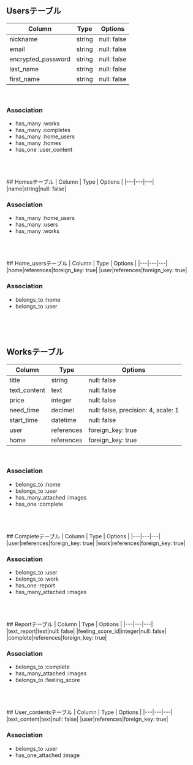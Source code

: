 ## Usersテーブル
| Column | Type | Options |
|---|---|---|
|nickname|string|null: false|
|email|string|null: false|
|encrypted_password|string|null: false|
|last_name|string|null: false|
|first_name|string|null: false|
<br>

### Association
- has_many :works
- has_many :completes
- has_many :home_users
- has_many :homes
- has_one :user_content
<br>
<br>
<br>
## Homesテーブル
| Column | Type | Options |
|---|---|---|
|name|string|null: false|
<br>

### Association
- has_many :home_users
- has_many :users
- has_many :works
<br>
<br>
<br>
## Home_usersテーブル
| Column | Type | Options |
|---|---|---|
|home|references|foreign_key: true|
|user|references|foreign_key: true|
<br>

### Association
- belongs_to :home
- belongs_to :user
<br>
<br>
<br>

## Worksテーブル
| Column | Type | Options |
|---|---|---|
|title|string|null: false|
|text_content|text|null: false|
|price|integer|null: false|
|need_time|decimel|null: false, precision: 4, scale: 1|
|start_time|datetime|null: false|
|user|references|foreign_key: true|
|home|references|foreign_key: true|
<br>

### Association
- belongs_to :home
- belongs_to :user
- has_many_attached :images
- has_one :complete
<br>
<br>
<br>
## Completeテーブル
| Column | Type | Options |
|---|---|---|
|user|references|foreign_key: true|
|work|references|foreign_key: true|
<br>

### Association
- belongs_to :user
- belongs_to :work
- has_one :report
- has_many_attached :images
<br>
<br>
<br>
## Reportテーブル
| Column | Type | Options |
|---|---|---|
|text_report|text|null: false|
|feeling_score_id|integer|null: false|
|complete|references|foreign_key: true|
<br>

### Association
- belongs_to :complete
- has_many_attached :images
- belongs_to :feeling_score
<br>
<br>
<br>
## User_contentsテーブル
| Column | Type | Options |
|---|---|---|
|text_content|text|null: false|
|user|references|foreign_key: true|
<br>

### Association
- belongs_to :user 
- has_one_attached :image
<br>
<br>
<br>
